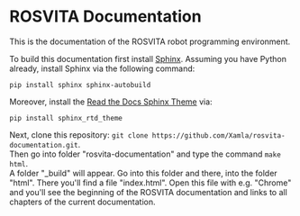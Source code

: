 # ROSVITA Documentation
This is the documentation of the ROSVITA robot programming environment.

To build this documentation first install [Sphinx](http://www.sphinx-doc.org/en/stable/). 
Assuming you have Python already, install Sphinx via the following command:

``pip install sphinx sphinx-autobuild``

Moreover, install the [Read the Docs Sphinx Theme](https://github.com/rtfd/sphinx_rtd_theme) via:

``pip install sphinx_rtd_theme``

Next, clone this repository: ``git clone https://github.com/Xamla/rosvita-documentation.git``. <br />
Then go into folder "rosvita-documentation" and type the command ``make html``. <br />
A folder "_build" will appear. 
Go into this folder and there, into the folder "html".
There you'll find a file "index.html". 
Open this file with e.g. "Chrome" and you'll see the beginning of the ROSVITA documentation and links to all chapters of the current documentation.


